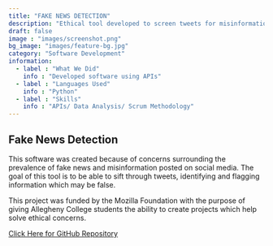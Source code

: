 ```yaml
---
title: "FAKE NEWS DETECTION"
description: "Ethical tool developed to screen tweets for misinformation."
draft: false
image : "images/screenshot.png"
bg_image: "images/feature-bg.jpg"
category: "Software Development"
information:
  - label : "What We Did"
    info : "Developed software using APIs"
  - label : "Languages Used"
    info : "Python"
  - label : "Skills"
    info : "APIs/ Data Analysis/ Scrum Methodology"
---
```


## Fake News Detection

This software was created because of concerns surrounding the prevalence of fake news and misinformation posted on social media. The goal of this tool is to be able to sift through tweets, identifying and flagging information which may be false. 

This project was funded by the Mozilla Foundation with the purpose of giving Allegheny College students the ability to create projects which help solve ethical concerns.

[Click Here for GitHub Repository](https://github.com/Allegheny-Ethical-CS/FakeNewsDetection)
